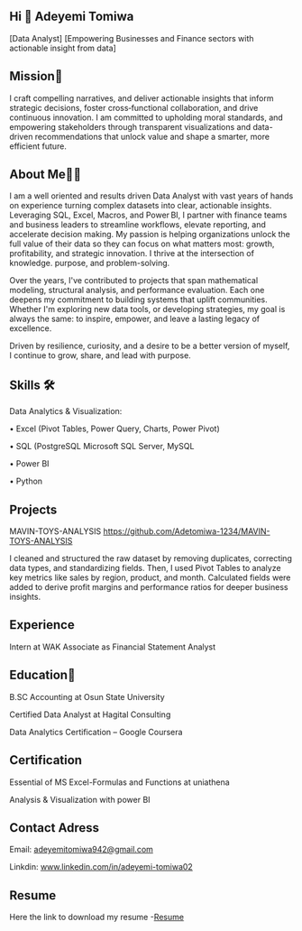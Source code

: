 ## Hi 👋 Adeyemi Tomiwa
[Data Analyst] [Empowering Businesses and Finance sectors with actionable insight from data]
## Mission🎯
I craft compelling narratives, and deliver actionable insights that inform strategic decisions, foster cross‑functional collaboration, and drive continuous innovation. I am committed to upholding moral standards, and empowering stakeholders through transparent visualizations and data-driven recommendations that unlock value and shape a smarter, more efficient future.
## About Me👨‍💻
I am a well oriented and results driven Data Analyst with vast years of hands on experience turning complex datasets into clear, actionable insights. Leveraging SQL, Excel, Macros, and Power BI, I partner with finance teams and business leaders to streamline workflows, elevate reporting, and accelerate decision making. 
My passion is helping organizations unlock the full value of their data so they can focus on what matters most: growth, profitability, and strategic innovation.  I thrive at the intersection of
knowledge. purpose, and problem-solving.

Over the years, I've contributed to projects that span mathematical modeling, structural analysis, and performance
evaluation. Each one deepens my commitment to building systems that uplift communities. Whether I'm exploring new data tools, or developing strategies, my goal is always the same: to inspire, empower, and leave a lasting legacy of excellence. 

Driven by resilience, curiosity, and a desire to be a better version of myself, I continue to grow, share, and lead with purpose.

## Skills 🛠
Data Analytics & Visualization:

•	Excel (Pivot Tables, Power Query, Charts, Power Pivot)

•	SQL (PostgreSQL Microsoft SQL Server, MySQL

•	Power BI

•	Python

## Projects
MAVIN-TOYS-ANALYSIS
https://github.com/Adetomiwa-1234/MAVIN-TOYS-ANALYSIS

I cleaned and structured the raw dataset by removing duplicates, correcting data types, and standardizing fields. 
Then, I used Pivot Tables to analyze key metrics like sales by region, product, and month. 
Calculated fields were added to derive profit margins and performance ratios for deeper business insights.

## Experience 
Intern at WAK Associate as Financial Statement Analyst

## Education📕
B.SC Accounting at Osun State University

Certified Data Analyst at Hagital Consulting

Data Analytics Certification – Google Coursera   

## Certification
Essential of MS Excel-Formulas and Functions at uniathena

Analysis & Visualization with power BI     

## Contact Adress
Email: adeyemitomiwa942@gmail.com

Linkdin: www.linkedin.com/in/adeyemi-tomiwa02

## Resume
Here the link to download my resume -<a href="https://drive.google.com/file/d/1AszlJDQAQh04HIDky9L1R4aiHZJr6Uz7/view?usp=drive_link">Resume</a>
